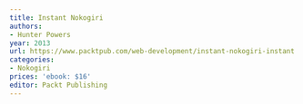 ```yaml
---
title: Instant Nokogiri
authors:
- Hunter Powers
year: 2013
url: https://www.packtpub.com/web-development/instant-nokogiri-instant
categories:
- Nokogiri
prices: 'ebook: $16'
editor: Packt Publishing
---
```

